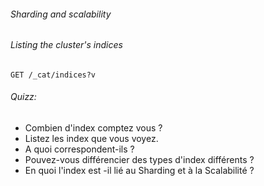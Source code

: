###### Sharding and scalability

###### Listing the cluster's indices

```
GET /_cat/indices?v
```

###### Quizz: 

- Combien d'index comptez vous ?
- Listez les index que vous voyez.
- A quoi correspondent-ils ? 
- Pouvez-vous différencier des types d'index différents ?
- En quoi l'index est -il lié au Sharding et à la Scalabilité ?
